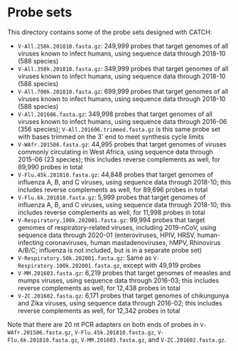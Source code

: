 Probe sets
==========

This directory contains some of the probe sets designed with CATCH:
* `V-All.250k.201810.fasta.gz`: 249,999 probes that target genomes of all viruses known to infect humans, using sequence data through 2018-10 (588 species)
* `V-All.350k.201810.fasta.gz`: 349,999 probes that target genomes of all viruses known to infect humans, using sequence data through 2018-10 (588 species)
* `V-All.700k.201810.fasta.gz`: 699,999 probes that target genomes of all viruses known to infect humans, using sequence data through 2018-10 (588 species)
* `V-All.201606.fasta.gz`: 349,998 probes that target genomes of all viruses known to infect humans, using sequence data through 2016-06 (356 species); `V-All.201606.trimmed.fasta.gz` is this same probe set with bases trimmed on the 3' end to meet synthesis cycle limits
* `V-WAfr.201506.fasta.gz`: 44,995 probes that target genomes of viruses commonly circulating in West Africa, using sequence data through 2015-06 (23 species); this includes reverse complements as well, for 89,990 probes in total
* `V-Flu.45k.201810.fasta.gz`: 44,848 probes that target genomes of influenza A, B, and C viruses, using sequence data through 2018-10; this includes reverse complements as well, for 89,696 probes in total
* `V-Flu.6k.201810.fasta.gz`: 5,999 probes that target genomes of influenza A, B, and C viruses, using sequence data through 2018-10; this includes reverse complements as well, for 11,998 probes in total
* `V-Respiratory.100k.202001.fasta.gz`: 99,994 probes that target genomes of respiratory-related viruses, including 2019-nCoV, using sequence data through 2020-01 (enteroviruses, HPIV, HRSV, human-infecting coronaviruses, human mastadenoviruses, hMPV, Rhinovirus A/B/C; influenza is not included, but is in a separate probe set)
* `V-Respiratory.50k.202001.fasta.gz`: Same as `V-Respiratory.100k.202001.fasta.gz`, except with 49,919 probes
* `V-MM.201603.fasta.gz`: 6,219 probes that target genomes of measles and mumps viruses, using sequence data through 2016-03; this includes reverse complements as well, for 12,438 probes in total
* `V-ZC.201602.fasta.gz`: 6,171 probes that target genomes of chikungunya and Zika viruses, using sequence data through 2016-02; this includes reverse complements as well, for 12,342 probes in total

Note that there are 20 nt PCR adapters on both ends of probes in `V-WAfr.201506.fasta.gz`, `V-Flu.45k.201810.fasta.gz`, `V-Flu.6k.201810.fasta.gz`, `V-MM.201603.fasta.gz`, and `V-ZC.201602.fasta.gz`.
